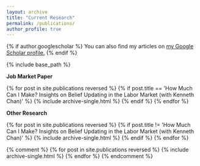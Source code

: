 ```yaml
---
layout: archive
title: "Current Research"
permalink: /publications/
author_profile: true
---
```


{% if author.googlescholar %}
  You can also find my articles on <u><a href="{{author.googlescholar}}">my Google Scholar profile</a>.</u>
{% endif %}

{% include base_path %}

**Job Market Paper**

{% for post in site.publications reversed %}
{% if post.title == 'How Much Can I Make? Insights on Belief Updating in the Labor Market (with Kenneth Chan)' %}
{% include archive-single.html %}
{% endif %}
{% endfor %}

**Other Research**

{% for post in site.publications reversed %}
{% if post.title != 'How Much Can I Make? Insights on Belief Updating in the Labor Market (with Kenneth Chan)' %}
{% include archive-single.html %}
{% endif %}
{% endfor %}

{% comment %}
{% for post in site.publications reversed %}
{% include archive-single.html %}
{% endfor %}
{% endcomment %}